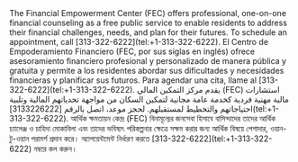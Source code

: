 <RenderIf language="default">
The Financial Empowerment Center (FEC) offers professional, one-on-one financial counseling as a free public service to enable residents to address their financial challenges, needs, and plan for their futures. To schedule an appointment, call [313-322-6222](tel:+1-313-322-6222).

</RenderIf>

<RenderIf language="es">
El Centro de Empoderamiento Financiero (FEC, por sus siglas en inglés) ofrece asesoramiento financiero profesional y personalizado de manera pública y gratuita y permite a los residentes abordar sus dificultades y necesidades financieras y planificar sus futuros. Para agendar una cita, llame al [313-322-6222](tel:+1-313-322-6222). 

</RenderIf>

<RenderIf language="ar">
يقدم مركز التمكين المالي (FEC) استشارات مالية مهنية فردية كخدمة عامة مجانية لتمكين السكان من مواجهة تحدياتهم المالية وتلبية احتياجاتهم والتخطيط لمستقبلهم. لحجز موعد، اتصل بالرقم [3133226222](tel:+1-313-322-6222).

</RenderIf>

<RenderIf language="bn">
আর্থিক ক্ষমতায়ন কেন্দ্র (FEC) বিনামূল্যের জনসেবা হিসাবে বাসিন্দাদের তাদের আর্থিক চ্যালেঞ্জ ও চাহিদা মোকাবিলা এবং তাদের ভবিষ্যৎ পরিকল্পনার ক্ষেত্রে সক্ষম করার জন্য আর্থিক বিষয়ে পেশাদার, ওয়ান-টু-ওয়ান পরামর্শ প্রদান করে। অ্যাপয়েন্টমেন্ট নির্ধারণ করতে [313-322-6222](tel:+1-313-322-6222) নম্বরে কল করুন।

</RenderIf>